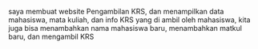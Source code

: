 saya membuat website Pengambilan KRS, dan menampilkan data mahasiswa, mata kuliah, dan info KRS yang di ambil oleh mahasiswa, kita juga bisa menambahkan nama mahasiswa baru, menambahkan matkul baru, dan mengambil KRS
